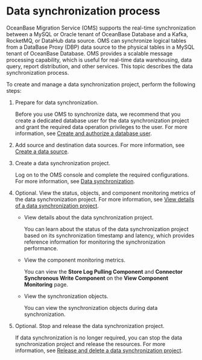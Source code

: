 # Data synchronization process

OceanBase Migration Service (OMS) supports the real-time synchronization between a MySQL or Oracle tenant of OceanBase Database and a Kafka, RocketMQ, or DataHub data source. OMS can synchronize logical tables from a DataBase Proxy (DBP) data source to the physical tables in a MySQL tenant of OceanBase Database. OMS provides a scalable message processing capability, which is useful for real-time data warehousing, data query, report distribution, and other services. This topic describes the data synchronization process.

To create and manage a data synchronization project, perform the following steps:

1. Prepare for data synchronization.

   Before you use OMS to synchronize data, we recommend that you create a dedicated database user for the data synchronization project and grant the required data operation privileges to the user. For more information, see [Create and authorize a database user](../8.create-and-manage-data-sources/3.create-a-database-user.md).

2. Add source and destination data sources. For more information, see [Create a data source](../8.create-and-manage-data-sources/1.create-a-data-source/2.create-a-mysql-data-source.md).

3. Create a data synchronization project.

   Log on to the OMS console and complete the required configurations. For more information, see [Data synchronization](../7.data-synchronization/1.data-synchronization-overview.md).

4. Optional. View the status, objects, and component monitoring metrics of the data synchronization project. For more information, see [View details of a data synchronization project](../7.data-synchronization/11.manage-a-data-synchronization-projects/1.view-details-of-a-data-synchronization-project.md).

   * View details about the data synchronization project.

     You can learn about the status of the data synchronization project based on its synchronization timestamp and latency, which provides reference information for monitoring the synchronization performance.

   * View the component monitoring metrics.

     You can view the **Store Log Pulling Component** and **Connector Synchronous Write Component** on the **View Component Monitoring** page.

   * View the synchronization objects.

     You can view the synchronization objects during data synchronization.

5. Optional. Stop and release the data synchronization project.

   If data synchronization is no longer required, you can stop the data synchronization project and release the resources. For more information, see [Release and delete a data synchronization project](../7.data-synchronization/11.manage-a-data-synchronization-projects/6.release-and-delete-a-synchronization-project.md).
